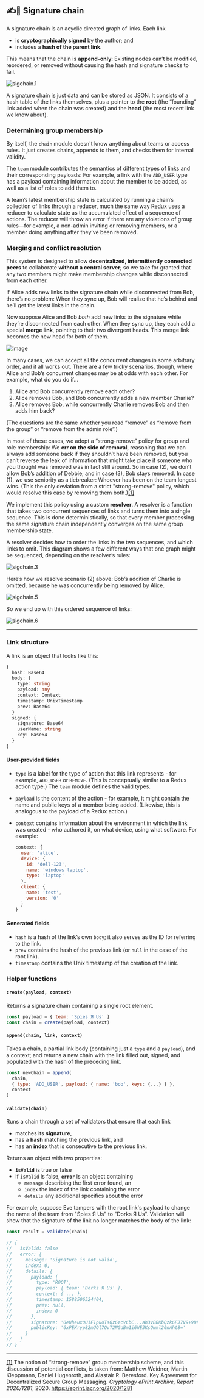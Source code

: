 ﻿## ✍🔗 Signature chain

A signature chain is an acyclic directed graph of links. Each link

- is **cryptographically signed** by the author; and
- includes a **hash of the parent link**.

This means that the chain is **append-only**: Existing nodes can’t be modified, reordered, or removed without causing the hash and signature checks to fail.

![sigchain.1](https://raw.githubusercontent.com/HerbCaudill/pics/master/sigchain.1.png)

A signature chain is just data and can be stored as JSON. It consists of a hash table of the links themselves, plus a pointer to the **root** (the “founding” link added when the chain was created) and the **head** (the most recent link we know about).

### Determining group membership

By itself, the `chain` module doesn't know anything about teams or access rules. It just creates chains, appends to them, and checks them for internal validity.

The `team` module contributes the semantics of different types of links and their corresponding payloads: For example, a link with the `ADD_USER` type has a payload containing information about the member to be added, as well as a list of roles to add them to.

A team’s latest membership state is calculated by running a chain’s collection of links through a reducer, much the same way Redux uses a reducer to calculate state as the accumulated effect of a sequence of actions. The reducer will throw an error if there are any violations of group rules—for example, a non-admin inviting or removing members, or a member doing anything after they’ve been removed.

### Merging and conflict resolution

This system is designed to allow **decentralized, intermittently connected peers** to collaborate **without a central server**; so we take for granted that any two members might make membership changes while disconnected from each other.

If Alice adds new links to the signature chain while disconnected from Bob, there’s no problem: When they sync up, Bob will realize that he’s behind and he’ll get the latest links in the chain.

Now suppose Alice and Bob _both_ add new links to the signature while they’re disconnected from each other. When they sync up, they each add a special **merge link**, pointing to their two divergent heads. This merge link becomes the new head for both of them.

![image](https://user-images.githubusercontent.com/2136620/98110368-43240700-1e9f-11eb-9ea9-ecd1253e9ffe.png)

In many cases, we can accept all the concurrent changes in some arbitrary order, and it all works out. There are a few tricky scenarios, though, where Alice and Bob’s concurrent changes may be at odds with each other. For example, what do you do if…

1. Alice and Bob concurrently remove each other?
2. Alice removes Bob, and Bob concurrently adds a new member Charlie?
3. Alice removes Bob, while concurrently Charlie removes Bob and then adds him back?

(The questions are the same whether you read “remove” as “remove from the group” or “remove from the admin role”.)

In most of these cases, we adopt a “strong-remove” policy for group and role membership: We **err on the side of removal**, reasoning that we can always add someone back if they shouldn’t have been removed, but you can’t reverse the leak of information that might take place if someone who you thought was removed was in fact still around. So in case (2), we don’t allow Bob’s addition of Debbie; and in case (3), Bob stays removed. In case (1), we use seniority as a tiebreaker: Whoever has been on the team longest wins. (This the only deviation from a strict "strong-remove" policy, which would resolve this case by removing them both.)<a id='link-note-1' href='#note-1'>[1]</a>

We implement this policy using a custom **resolver**. A resolver is a function that takes two concurrent sequences of links and turns them into a single sequence. This is done deterministically, so that every member processing the same signature chain independently converges on the same group membership state.

A resolver decides how to order the links in the two sequences, and which links to omit. This diagram shows a few different ways that one graph might be sequenced, depending on the resolver’s rules:

![sigchain.3](https://raw.githubusercontent.com/HerbCaudill/pics/master/sigchain.3.png)

Here’s how we resolve scenario (2) above: Bob’s addition of Charlie is omitted, because he was concurrently being removed by Alice.

![sigchain.5](https://raw.githubusercontent.com/HerbCaudill/pics/master/sigchain.5.png)

So we end up with this ordered sequence of links:

![sigchain.6](https://raw.githubusercontent.com/HerbCaudill/pics/master/sigchain.6.png)

---

### Link structure

A link is an object that looks like this:

```ts
{
  hash: Base64
  body: {
    type: string
    payload: any
    context: Context
    timestamp: UnixTimestamp
    prev: Base64
  }
  signed: {
    signature: Base64
    userName: string
    key: Base64
  }
}
```

#### User-provided fields

- `type` is a label for the type of action that this link represents - for example, `ADD_USER` or `REMOVE`. (This is conceptually similar to a Redux action type.) The `team` module defines the valid types.

- `payload` is the content of the action - for example, it might contain the name and public keys of a member being added. (Likewise, this is analogous to the payload of a Redux action.)

- `context` contains information about the environment in which the link was created - who authored it, on what device, using what software. For example:

  ```js
  context: {
    user: 'alice',
    device: {
      id: 'dell-123',
      name: 'windows laptop',
      type: 'laptop'
    },
    client: {
      name: 'test',
      version: '0'
    }
  }
  ```

#### Generated fields

- `hash` is a hash of the link’s own `body`; it also serves as the ID for referring to the link.
- `prev` contains the hash of the previous link (or `null` in the case of the root link).
- `timestamp` contains the Unix timestamp of the creation of the link.

### Helper functions

#### `create(payload, context)`

Returns a signature chain containing a single root element.

```js
const payload = { team: 'Spies Я Us' }
const chain = create(payload, context)
```

#### `append(chain, link, context)`

Takes a chain, a partial link body (containing just a `type` and a `payload`), and a context; and returns a new chain with the link filled out, signed, and populated with the hash of the preceding link.

```js
const newChain = append(
  chain,
  { type: 'ADD_USER', payload: { name: 'bob', keys: {...} } },
  context
)
```

#### `validate(chain)`

Runs a chain through a set of validators that ensure that each link

- matches its **signature**,
- has a **hash** matching the previous link, and
- has an **index** that is consecutive to the previous link.

Returns an object with two properties:

- **`isValid`** is true or false
- if `isValid` is false, **`error`** is an object containing
  - `message` describing the first error found, an
  - `index` the index of the link containing the error
  - `details` any additional specifics about the error

For example, suppose Eve tampers with the root link's payload to change the name of the team from "Spies Я Us" to "Dorks Я Us". Validation will show that the signature of the link no longer matches the body of the link:

```js
const result = validate(chain)

// {
//   isValid: false
//   error: {
//     message: 'Signature is not valid',
//     index: 0,
//     details: {
//       payload: {
//         type: 'ROOT',
//         payload: { team: 'Dorks Я Us' },
//         context: { ... },
//         timestamp: 1588506524404,
//         prev: null,
//         index: 0
//       },
//       signature: '0eUheuxOU1F1puoTsQzGzcVCbC...ah3vBBKbQzkGFJ7V9+9DFAg==',
//       publicKey: '6xPEKryp82mUOl7OvT2NGdBm1iGWE3KsOwml20nAht8='
//     }
//   }
// }
```

---

<a id='note-1' href='#link-note-1'>[1]</a> The notion of “strong-remove” group membership scheme, and this discussion of potential conflicts, is taken from: Matthew Weidner, Martin Kleppmann, Daniel Hugenroth, and Alastair R. Beresford. Key Agreement for Decentralized Secure Group Messaging. _Cryptology ePrint Archive, Report 2020/1281_, 2020. https://eprint.iacr.org/2020/1281
